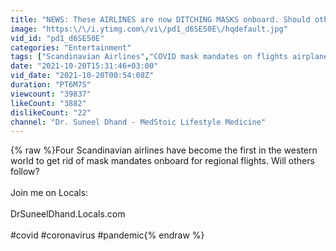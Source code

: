 ```yaml
---
title: "NEWS: These AIRLINES are now DITCHING MASKS onboard. Should others follow?"
image: "https:\/\/i.ytimg.com\/vi\/pd1_d6SE50E\/hqdefault.jpg"
vid_id: "pd1_d6SE50E"
categories: "Entertainment"
tags: ["Scandinavian Airlines","COVID mask mandates on flights airplanes","COVID infection risk on plane flights"]
date: "2021-10-20T15:31:46+03:00"
vid_date: "2021-10-20T00:54:08Z"
duration: "PT6M7S"
viewcount: "39837"
likeCount: "3882"
dislikeCount: "22"
channel: "Dr. Suneel Dhand - MedStoic Lifestyle Medicine"
---
```

{% raw %}Four Scandinavian airlines have become the first in the western world to get rid of mask mandates onboard for regional flights. Will others follow?<br /><br />Join me on Locals:<br /><br />DrSuneelDhand.Locals.com<br /><br />#covid #coronavirus #pandemic{% endraw %}
